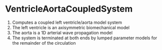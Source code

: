 # VentricleAortaCoupledSystem

1. Computes a coupled left ventricle/aorta model system 
2. The left ventricle is an axisymmetric biomechanical model
3. The aorta is a 1D arterial wave propagation model
4. The system is terminated at both ends by lumped parameter models for 
   the remainder of the circulation